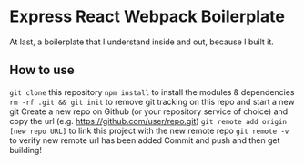 # Express React Webpack Boilerplate
At last, a boilerplate that I understand inside and out, because I built it.

## How to use
`git clone` this repository
`npm install` to install the modules & dependencies
`rm -rf .git && git init` to remove git tracking on this repo and start a new git
Create a new repo on Github (or your repository service of choice) and copy the url (e.g. https://github.com/user/repo.git)
`git remote add origin [new repo URL]` to link this project with the new remote repo
`git remote -v` to verify new remote url has been added
Commit and push and then get building!
